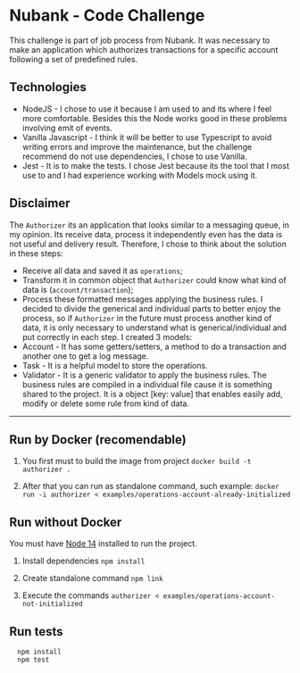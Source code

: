# Nubank - Code Challenge

This challenge is part of job process from Nubank. It was necessary to make an application which authorizes transactions for a specific account following a set of predefined rules. 

## Technologies
- NodeJS - I chose to use it because I am used to and its where I feel more comfortable. Besides this the Node works good in these problems involving emit of events.
- Vanilla Javascript - I think it will be better to use Typescript to avoid writing errors and improve the maintenance, but the challenge recommend do not use dependencies, I chose to use Vanilla.
- Jest - It is to make the tests. I chose Jest because its the tool that I most use to and I had experience working with Models mock using it.

## Disclaimer

The `Authorizer` its an application that looks similar to a messaging queue, in my opinion. Its receive data, process it independently even has the data is not useful and delivery result. Therefore, I chose to think about the solution in these steps:
  - Receive all data and saved it as `operations`;
  - Transform it in common object that `Authorizer` could know what kind of data is (`account/transaction`);
  - Process these formatted messages applying the business rules.
I decided to divide the generical and individual parts to better enjoy the process, so if `Authorizer` in the future must process another kind of data, it is only necessary to understand what is generical/individual and put correctly in each step.
I created 3 models:
  - Account - It has some getters/setters, a method to do a transaction and another one to get a log message.
  - Task - It is a helpful model to store the operations.
  - Validator - It is a generic validator to apply the business rules.
The business rules are compiled in a individual file cause it is something shared to the project. It is a object [key: value] that enables easily add, modify or delete some rule from kind of data.

--- 

## Run by Docker (recomendable)

1. You first must to build the image from project
`docker build -t authorizer .`

2. After that you can run as standalone command, such example: 
`docker run -i authorizer < examples/operations-account-already-initialized`

## Run without Docker

You must have [Node 14](https://nodejs.org/en/) installed to run the project. 

1. Install dependencies 
`npm install`

2. Create standalone command
`npm link`

3. Execute the commands
`authorizer < examples/operations-account-not-initialized`

## Run tests

```
  npm install
  npm test
```
